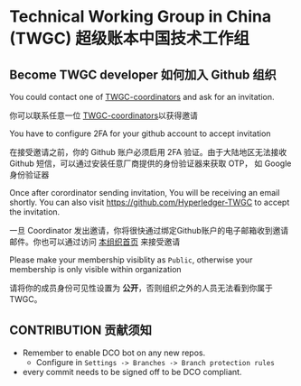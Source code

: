 # Technical Working Group in China (TWGC) 超级账本中国技术工作组


## Become TWGC developer 如何加入 Github 组织

You could contact one of [TWGC-coordinators](https://github.com/orgs/Hyperledger-TWGC/teams/twgc-coordinator) and ask for an invitation. 

你可以联系任意一位 [TWGC-coordinators](https://github.com/orgs/Hyperledger-TWGC/teams/twgc-coordinator)以获得邀请

You have to configure 2FA for your github account to accept invitation

在接受邀请之前，你的 Github 账户必须启用 2FA 验证。由于大陆地区无法接收 Github 短信，可以通过安装任意厂商提供的身份验证器来获取 OTP， 如 Google 身份验证器

Once after corordinator sending invitation, You will be receiving an email shortly. You can also visit https://github.com/Hyperledger-TWGC to accept the invitation.

一旦 Coordinator 发出邀请，你将很快通过绑定Github账户的电子邮箱收到邀请邮件。你也可以通过访问 [本组织首页](https://github.com/Hyperledger-TWGC) 来接受邀请

Please make your membership visiblity as `Public`, otherwise your membership is only visible within organization

请将你的成员身份可见性设置为 **公开**，否则组织之外的人员无法看到你属于 TWGC。

## CONTRIBUTION 贡献须知

- Remember to enable DCO bot on any new repos.
    - Configure in `Settings -> Branches -> Branch protection rules`
- every commit needs to be signed off to be DCO compliant.
